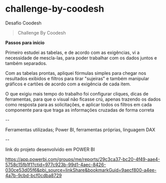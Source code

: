 # challenge-by-coodesh
Desafio Coodesh


> Challenge By Coodesh


**Passos para início**

Primeiro estudei as tabelas, e de acordo com as exigências, vi a necessidade de mescla-las, para poder trabalhar com os dados juntos e também separados. 

Com as tabelas prontas, apliquei fórmulas simples para chegar nos resultados exibidos e filtros para tirar "sujeiras" e também manipular gráficos e cartões de acordo com a exigência de cada item.


O que exigiu mais tempo do trabalho foi configurar cliques, dicas de ferramentas, para que o visual não ficasse crú, apenas trazendo os dados como resposta para as solicitações, e aplicar todos os filtros em cada componente para que traga as informações cruzadas de forma correta

--

Ferramentas utilizadas;
Power BI, ferramentas próprias, linguagem DAX

--

link do projeto desenvolvido em POWER BI

https://app.powerbi.com/groups/me/reports/29c3ca37-bc20-4f49-aae4-5758c15fb1f1?ctid=977c923b-99d1-4aec-8426-030ce53d05f6&pbi_source=linkShare&bookmarkGuid=9aecf800-a4ee-4a7b-9cbd-bcf0cdba8729
